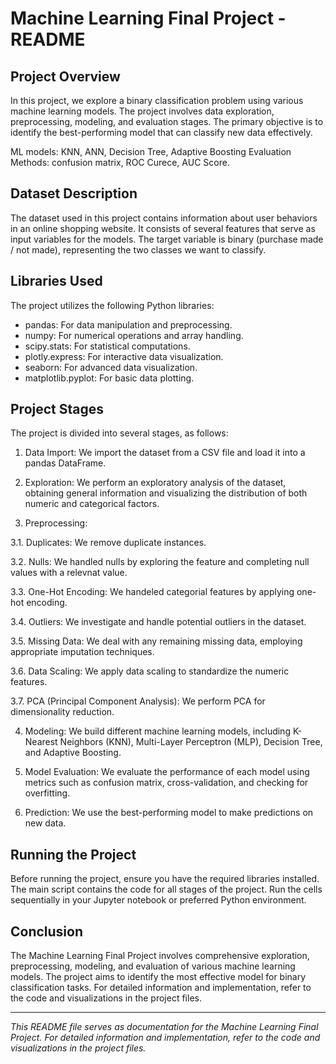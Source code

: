 # Machine Learning Final Project - README

## Project Overview

In this project, we explore a binary classification problem using various machine learning models. The project involves data exploration, preprocessing, modeling, and evaluation stages. The primary objective is to identify the best-performing model that can classify new data effectively.

ML models: KNN, ANN, Decision Tree, Adaptive Boosting
Evaluation Methods: confusion matrix, ROC Curece, AUC Score.

## Dataset Description

The dataset used in this project contains information about user behaviors in an online shopping website. It consists of several features that serve as input variables for the models. The target variable is binary (purchase made / not made), representing the two classes we want to classify.

## Libraries Used

The project utilizes the following Python libraries:

- pandas: For data manipulation and preprocessing.
- numpy: For numerical operations and array handling.
- scipy.stats: For statistical computations.
- plotly.express: For interactive data visualization.
- seaborn: For advanced data visualization.
- matplotlib.pyplot: For basic data plotting.

## Project Stages

The project is divided into several stages, as follows:

1. Data Import: We import the dataset from a CSV file and load it into a pandas DataFrame.

2. Exploration: We perform an exploratory analysis of the dataset, obtaining general information and visualizing the distribution of both numeric and categorical factors.

3. Preprocessing:

  3.1. Duplicates: We remove duplicate instances.

  3.2. Nulls: We handled nulls by exploring the feature and completing null values with a relevnat value.
  
  3.3. One-Hot Encoding: We handeled categorial features by applying one-hot encoding.
  
  3.4. Outliers: We investigate and handle potential outliers in the dataset.

  3.5. Missing Data: We deal with any remaining missing data, employing appropriate imputation techniques.

  3.6. Data Scaling: We apply data scaling to standardize the numeric features.

  3.7. PCA (Principal Component Analysis): We perform PCA for dimensionality reduction.
  
4. Modeling: We build different machine learning models, including K-Nearest Neighbors (KNN), Multi-Layer Perceptron (MLP), Decision Tree, and Adaptive Boosting.

5. Model Evaluation: We evaluate the performance of each model using metrics such as confusion matrix, cross-validation, and checking for overfitting.

6. Prediction: We use the best-performing model to make predictions on new data.

## Running the Project

Before running the project, ensure you have the required libraries installed. The main script contains the code for all stages of the project. Run the cells sequentially in your Jupyter notebook or preferred Python environment.

## Conclusion

The Machine Learning Final Project involves comprehensive exploration, preprocessing, modeling, and evaluation of various machine learning models. The project aims to identify the most effective model for binary classification tasks. For detailed information and implementation, refer to the code and visualizations in the project files.

---

_This README file serves as documentation for the Machine Learning Final Project. For detailed information and implementation, refer to the code and visualizations in the project files._
